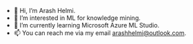 - 👋 Hi, I’m Arash Helmi.
- 👀 I’m interested in ML for knowledge mining.
- 🌱 I’m currently learning Microsoft Azure ML Studio.
- 📫 You can reach me via my email arashhelmi@outlook.com. 

<!---
ahelmiNXF/ahelmiNXF is a ✨ special ✨ repository because its `README.md` (this file) appears on your GitHub profile.
You can click the Preview link to take a look at your changes.
--->
